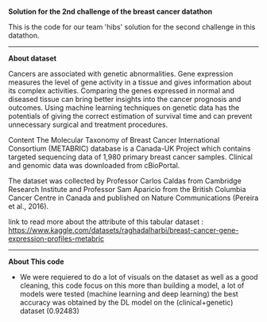 **Solution for the 2nd challenge of the breast cancer datathon**

This is the code for our team 'hibs' solution for the second challenge in this datathon. 

<hr>
<strong>About dataset</strong>


Cancers are associated with genetic abnormalities. Gene expression measures the level of gene activity in a tissue and gives information about its complex activities. Comparing the genes expressed in normal and diseased tissue can bring better insights into the cancer prognosis and outcomes. Using machine learning techniques on genetic data has the potentials of giving the correct estimation of survival time and can prevent unnecessary surgical and treatment procedures.

Content
The Molecular Taxonomy of Breast Cancer International Consortium (METABRIC) database is a Canada-UK Project which contains targeted sequencing data of 1,980 primary breast cancer samples. Clinical and genomic data was downloaded from cBioPortal.

The dataset was collected by Professor Carlos Caldas from Cambridge Research Institute and Professor Sam Aparicio from the British Columbia Cancer Centre in Canada and published on Nature Communications (Pereira et al., 2016). 

link to read more about the attribute of this tabular dataset : https://www.kaggle.com/datasets/raghadalharbi/breast-cancer-gene-expression-profiles-metabric

<hr>
<strong>About This code</strong>


- We were requiered to do a lot of visuals on the dataset as well as a good cleaning, this code focus on this more than building a model, a lot of models were tested (machine learning and deep learning) the best accuracy was obtained by the DL model on the (clinical+genetic) dataset (0.92483)


